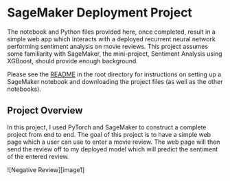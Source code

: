 # SageMaker Deployment Project
The notebook and Python files provided here, once completed, result in a simple web app which interacts with a deployed recurrent neural
network performing sentiment analysis on movie reviews. This project assumes some familiarity with SageMaker, the mini-project, Sentiment
Analysis using XGBoost, should provide enough background.

Please see the [README](https://github.com/udacity/sagemaker-deployment/tree/master/README.md)
in the root directory for instructions on setting up a SageMaker notebook and downloading the project files (as well as the other notebooks).

## Project Overview
In this project, I used PyTorch and SageMaker to construct a complete project from end to end. The goal of this project is to have a simple web page which a user can use to enter a movie review. The web page will then send the review off to my deployed model which will predict the sentiment of the entered review.

![Negative Review][image1]
